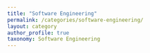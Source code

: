 ```yaml
---
title: "Software Engineering"
permalink: /categories/software-engineering/
layout: category
author_profile: true
taxonomy: Software Engineering
---
```

